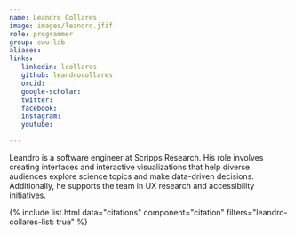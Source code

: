```yaml
---
name: Leandro Collares
image: images/leandro.jfif
role: programmer
group: cwu-lab
aliases:
links:
   linkedin: lcollares
   github: leandrocollares
   orcid: 
   google-scholar:
   twitter:
   facebook:
   instagram: 
   youtube:

---
```


Leandro is a software engineer at Scripps Research. His role involves creating interfaces and interactive visualizations that help diverse audiences explore science topics and make data-driven decisions. Additionally, he supports the team in UX research and accessibility initiatives.

{% include list.html data="citations" component="citation" filters="leandro-collares-list: true" %}
